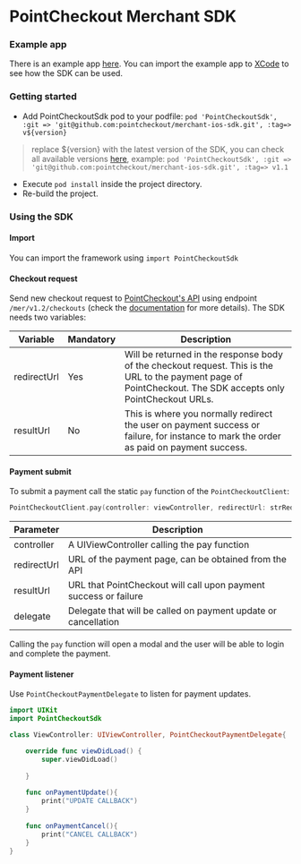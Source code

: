 # PointCheckout Merchant SDK


### Example app
There is an example app [here](https://github.com/pointcheckout/merchant-ios-sdk-demo). You can import the example app to [XCode](https://developer.apple.com/xcode/) to see how the SDK can be used.

### Getting started

 - Add PointCheckoutSdk pod to your podfile:
 `pod 'PointCheckoutSdk', :git => 'git@github.com:pointcheckout/merchant-ios-sdk.git', :tag=> v${version}`
> replace ${version} with the latest version of the SDK, you can check all available versions [here](https://github.com/pointcheckout/merchant-ios-sdk/releases), example:  `pod 'PointCheckoutSdk', :git => 'git@github.com:pointcheckout/merchant-ios-sdk.git', :tag=> v1.1`
 - Execute `pod install` inside the project directory.
 - Re-build the project.

### Using the SDK

#### Import

You can import the framework using `import PointCheckoutSdk`

#### Checkout request

Send new checkout request to [PointCheckout's API](https://www.pointcheckout.com/en/developers/api/api-integration) using endpoint `/mer/v1.2/checkouts` (check the [documentation](https://www.pointcheckout.com/en/developers/api/api-integration) for more details). The SDK needs two variables:

| Variable    | Mandatory | Description                                                                                                                                                   |
|-------------|-----------|---------------------------------------------------------------------------------------------------------------------------------------------------------------|
| redirectUrl | Yes       | Will be returned in the response body of the checkout request. This is the URL to the payment page of PointCheckout. The SDK accepts only PointCheckout URLs. |
| resultUrl   | No        | This is where you normally redirect the user on payment success or failure, for instance to mark the order as paid on payment success.                        |

#### Payment submit

To submit a payment call the static `pay` function of the `PointCheckoutClient`:

```swift
PointCheckoutClient.pay(controller: viewController, redirectUrl: strRedirectUrl, resultUrl: strResultUrl, delegate: callback)
```

| Parameter   | Description                                                      |
|-------------|------------------------------------------------------------------|
| controller  | A UIViewController calling the pay function                      |
| redirectUrl | URL of the payment page, can be obtained from the API            |
| resultUrl   | URL that PointCheckout will call upon payment success or failure |
| delegate    | Delegate that will be called on payment update or cancellation   |

Calling the `pay` function will open a modal and the user will be able to login and complete the payment.

#### Payment listener

Use `PointCheckoutPaymentDelegate` to listen for payment updates.

```swift
import UIKit
import PointCheckoutSdk

class ViewController: UIViewController, PointCheckoutPaymentDelegate{

    override func viewDidLoad() {
        super.viewDidLoad()
        
    }
    
    func onPaymentUpdate(){
        print("UPDATE CALLBACK")
    }
    
    func onPaymentCancel(){
        print("CANCEL CALLBACK")
    }
}
```
